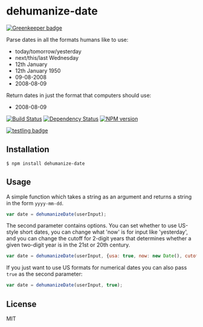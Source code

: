 # dehumanize-date

[![Greenkeeper badge](https://badges.greenkeeper.io/ForbesLindesay/dehumanize-date.svg)](https://greenkeeper.io/)

Parse dates in all the formats humans like to use:

 - today/tomorrow/yesterday
 - next/this/last Wednesday
 - 12th January
 - 12th January 1950
 - 09-08-2008
 - 2008-08-09

Return dates in just the format that computers should use:

 - 2008-08-09

[![Build Status](https://img.shields.io/travis/ForbesLindesay/dehumanize-date/master.svg)](https://travis-ci.org/ForbesLindesay/dehumanize-date)
[![Dependency Status](https://img.shields.io/david/ForbesLindesay/dehumanize-date.svg)](https://david-dm.org/ForbesLindesay/dehumanize-date)
[![NPM version](https://img.shields.io/npm/v/dehumanize-date.svg)](https://www.npmjs.com/package/dehumanize-date)

[![testling badge](https://ci.testling.com/ForbesLindesay/dehumanize-date.png)](https://ci.testling.com/ForbesLindesay/dehumanize-date)

## Installation

    $ npm install dehumanize-date

## Usage

A simple function which takes a string as an argument and returns a string in the form `yyyy-mm-dd`.

```javascript
var date = dehumanizeDate(userInput);
```

The second parameter contains options. You can set whether to use US-style short dates, you can change
what 'now' is for input like 'yesterday', and you can change the cutoff for 2-digit years that determines
whether a given two-digit year is in the 21st or 20th century.

```javascript
var date = dehumanizeDate(userInput, {usa: true, now: new Date(), cutoff: 80});
```

If you just want to use US formats for numerical dates you can also pass `true` as the second parameter:

```javascript
var date = dehumanizeDate(userInput, true);
```

## License

MIT
